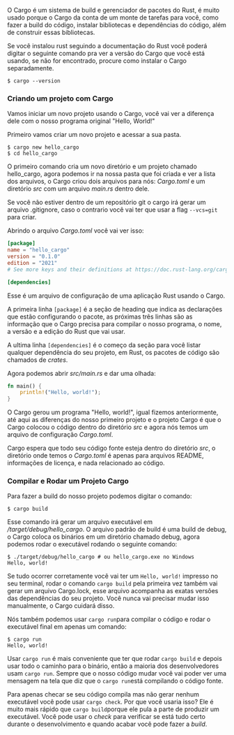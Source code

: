 
O Cargo é um sistema de build e gerenciador de pacotes do Rust, é muito usado porque o Cargo da conta de um monte de tarefas para você, como fazer a build do código, instalar bibliotecas e dependências do código, além de construir essas bibliotecas.

Se você instalou rust seguindo a documentação do Rust você poderá digitar o seguinte comando pra ver a versão do Cargo que você está usando, se não for encontrado, procure como instalar o Cargo separadamente.

```console
$ cargo --version
```


### Criando um projeto com Cargo

Vamos iniciar um novo projeto usando o Cargo, você vai ver a diferença dele com o nosso programa original "Hello, World!"

Primeiro vamos criar um novo projeto e acessar a sua pasta.

```console
$ cargo new hello_cargo 
$ cd hello_cargo
```

O primeiro comando cria um novo diretório e um projeto chamado hello_cargo, agora podemos ir na nossa pasta que foi criada e ver a lista dos arquivos, o Cargo criou dois arquivos para nós: _Cargo.toml_ e um diretório _src_ com um arquivo _main.rs_ dentro dele.

Se você não estiver dentro de um repositório git o cargo irá gerar um arquivo .gitignore, caso o contrario você vai ter que usar a flag ```--vcs=git``` para  criar. 

Abrindo o arquivo _Cargo.toml_ você vai ver isso:

```toml
[package] 
name = "hello_cargo" 
version = "0.1.0" 
edition = "2021" 
# See more keys and their definitions at https://doc.rust-lang.org/cargo/reference/manifest.html 

[dependencies]
```

Esse é um arquivo de configuração de uma aplicação Rust usando o Cargo.

A primeira linha ```[package]``` é a seção de heading que indica as declarações que estão configurando o pacote, as próximas três linhas são as informação que o Cargo precisa para compilar o nosso programa, o nome, a versão e a edição do Rust que vai usar.

A ultima linha ```[dependencies]``` é o começo da seção para você listar qualquer dependência do seu projeto, em Rust, os pacotes de código são chamados de _crates_.

Agora podemos abrir _src/main.rs_ e dar uma olhada:

```rust
fn main() {
    println!("Hello, world!");
}
```

O Cargo gerou um programa "Hello, world!", igual fizemos anteriormente, até aqui as diferenças do nosso primeiro projeto e o projeto Cargo é que o Cargo colocou o código dentro do diretório _src_ e agora nós temos um arquivo de configuração _Cargo.toml_.

Cargo espera que todo seu código fonte esteja dentro do diretório _src_, o diretório onde temos o _Cargo.toml_ é apenas para arquivos README, informações de licença, e nada relacionado ao código. 

### Compilar e Rodar um Projeto Cargo

Para fazer a build do nosso projeto podemos digitar o comando:

```console
$ cargo build
```

Esse comando irá gerar um arquivo executável em _/target/debug/hello_cargo_. O arquivo padrão de build é uma build de debug, o Cargo coloca os binários em um diretório chamado debug, agora podemos rodar o executável rodando o seguinte comando:

```console
$ ./target/debug/hello_cargo # ou hello_cargo.exe no Windows
Hello, world!
```

Se tudo ocorrer corretamente você vai ter um ```Hello, world!``` impresso no seu terminal, rodar o comando ```cargo build``` pela primeira vez também vai gerar um arquivo Cargo.lock, esse arquivo acompanha as exatas versões das dependências do seu projeto. Você nunca vai precisar mudar isso manualmente, o Cargo cuidará disso.

Nós também podemos usar ```cargo run```para compilar o código e rodar o executável final em apenas um comando:

```console
$ cargo run
Hello, world!
```

Usar ```cargo run``` é mais conveniente que ter que rodar ```cargo build``` e depois usar todo o caminho para o binário, então a maioria dos desenvolvedores usam ```cargo run```. Sempre que o nosso código mudar você vai poder ver uma mensagem na tela que diz que o ```cargo run```está compilando o código fonte.

Para apenas checar se seu código compila mas não gerar nenhum executável você pode usar ```cargo check```. Por que você usaria isso? Ele é muito mais rápido que ```cargo build```porque ele pula a parte de produzir um executável. Você pode usar o _check_ para verificar se está tudo certo durante o desenvolvimento e quando acabar você pode fazer a _build_. 



